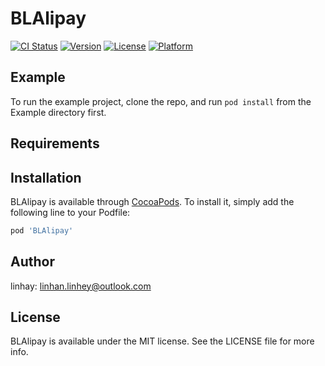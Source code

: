 # BLAlipay

[![CI Status](http://img.shields.io/travis/linhay/BLAlipay.svg?style=flat)](https://travis-ci.org/linhay/BLAlipay)
[![Version](https://img.shields.io/cocoapods/v/BLAlipay.svg?style=flat)](http://cocoapods.org/pods/BLAlipay)
[![License](https://img.shields.io/cocoapods/l/BLAlipay.svg?style=flat)](http://cocoapods.org/pods/BLAlipay)
[![Platform](https://img.shields.io/cocoapods/p/BLAlipay.svg?style=flat)](http://cocoapods.org/pods/BLAlipay)

## Example

To run the example project, clone the repo, and run `pod install` from the Example directory first.

## Requirements

## Installation

BLAlipay is available through [CocoaPods](http://cocoapods.org). To install
it, simply add the following line to your Podfile:

```ruby
pod 'BLAlipay'
```

## Author

linhay: linhan.linhey@outlook.com

## License

BLAlipay is available under the MIT license. See the LICENSE file for more info.
